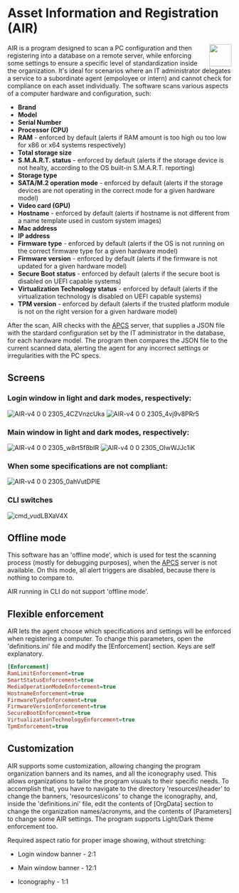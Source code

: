 # Asset Information and Registration (AIR)

<img align="right" width="50" height="50" src=https://github.com/Kevin64/asset-information-and-registration/assets/1903028/bb30c6cc-a0f0-4732-bae9-d1208fd77394)/>

AIR is a program designed to scan a PC configuration and then registering into a database on a remote server, while enforcing some settings to ensure a specific level of standardization inside the organization. It's ideal for scenarios where an IT administrator delegates a service to a subordinate agent (empoloyee or intern) and cannot check for compliance on each asset individually.
The software scans various aspects of a computer hardware and configuration, such:
- **Brand**
- **Model**
- **Serial Number**
- **Processor (CPU)**
- **RAM** - enforced by default (alerts if RAM amount is too high ou too low for x86 or x64 systems respectively)
- **Total storage size**
- **S.M.A.R.T. status** - enforced by default (alerts if the storage device is not healty, according to the OS built-in S.M.A.R.T. reporting)
- **Storage type**
- **SATA/M.2 operation mode** - enforced by default (alerts if the storage devices are not operating in the correct mode for a given hardware model)
- **Video card (GPU)**
- **Hostname** - enforced by default (alerts if hostname is not different from a name template used in custom system images)
- **Mac address**
- **IP address**
- **Firmware type** - enforced by default (alerts if the OS is not running on the correct firmware type for a given hardware model)
- **Firmware version** - enforced by default (alerts if the firmware is not updated for a given hardware model)
- **Secure Boot status** - enforced by default (alerts if the secure boot is disabled on UEFI capable systems)
- **Virtualization Technology status** - enforced by default (alerts if the virtualization technology is disabled on UEFI capable systems)
- **TPM version** - enforced by default (alerts if the trusted platform module is not on the right version for a given hardware model)

After the scan, AIR checks with the <a href=https://github.com/Kevin64/asset-and-personnel-control-system>APCS</a> server, that supplies a JSON file with the stardard configuration set by the IT administrator in the database, for each hardware model. The program then compares the JSON file to the current scanned data, alerting the agent for any incorrect settings or irregularities with the PC specs.

## Screens

### Login window in light and dark modes, respectively:

![AIR-v4 0 0 2305_4CZVnzcUka](https://github.com/Kevin64/asset-information-and-registration/assets/1903028/edf72a6e-d0b9-4cb1-9e0d-637163a6b5d7)
![AIR-v4 0 0 2305_4vj9v8PRr5](https://github.com/Kevin64/asset-information-and-registration/assets/1903028/e35ab7ee-c449-4055-8ab6-1785016a9402)

### Main window in light and dark modes, respectively:

![AIR-v4 0 0 2305_w8rt5f8bIR](https://github.com/Kevin64/asset-information-and-registration/assets/1903028/fc5dbf4c-af28-4771-a25c-1c64a627e173)
![AIR-v4 0 0 2305_OIwWJJc1iK](https://github.com/Kevin64/asset-information-and-registration/assets/1903028/0a338266-4248-42b2-a2ef-5c6ffadeafcb)

### When some specifications are not compliant:

![AIR-v4 0 0 2305_0ahVutDPlE](https://github.com/Kevin64/asset-information-and-registration/assets/1903028/ed0a8127-eb83-41d7-8478-617ab063bc16)


### CLI switches

![cmd_vudLBXaV4X](https://github.com/Kevin64/asset-information-and-registration/assets/1903028/1cd649a8-fefd-4c9a-a893-65b5186dcf12)

## Offline mode

This software has an 'offline mode', which is used for test the scanning process (mostly for debugging purposes), when the <a href=https://github.com/Kevin64/asset-and-personnel-control-system>APCS</a> server is not available. On this mode, all alert triggers are disabled, because there is nothing to compare to.

AIR running in CLI do not support 'offline mode'.

## Flexible enforcement

AIR lets the agent choose which specifications and settings will be enforced when registering a computer. To change this parameters, open the 'definitions.ini' file and modify the [Enforcement] section. Keys are self explanatory.

```ini
[Enforcement]
RamLimitEnforcement=true
SmartStatusEnforcement=true
MediaOperationModeEnforcement=true
HostnameEnforcement=true
FirmwareTypeEnforcement=true
FirmwareVersionEnforcement=true
SecureBootEnforcement=true
VirtualizationTechnologyEnforcement=true
TpmEnforcement=true
```
## Customization

AIR supports some customization, allowing changing the program organization banners and its names, and all the iconography used. This allows organizations to tailor the program visuals to their specific needs. To accomplish that, you have to navigate to the directory 'resources\header\' to change the banners, 'resources\icons\' to change the iconography, and, inside the 'definitions.ini' file, edit the contents of [OrgData] section to change the organization names/acronyms, and the contents of [Parameters] to change some AIR settings. The program supports Light/Dark theme enforcement too.

Required aspect ratio for proper image showing, without stretching:

- Login window banner - 2:1

- Main window banner - 12:1

- Iconography - 1:1
